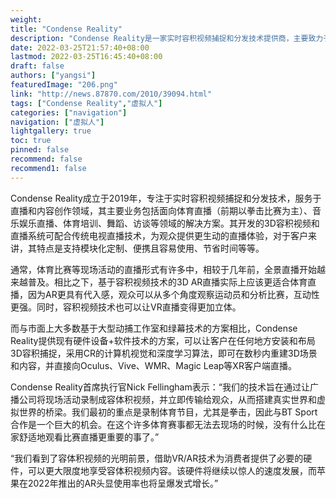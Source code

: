 ```yaml
---
weight: 
title: "Condense Reality"
description: "Condense Reality是一家实时容积视频捕捉和分发技术提供商，主要致力于实时容积视频捕捉和分发技术，服务于直播和内容创作领域，其主要业务包括面向体育直播（前期以拳击比赛为主）、音乐娱乐直播、体育培训、舞蹈、访谈等领域的解决方案。该公司开发的3D容积视频和直播系统可配合传统电视直播技术，为观众提供更生动的直播体验，对于客户来讲，其特点是支持模块化定制、便携且容易使用、节省时间等。"
date: 2022-03-25T21:57:40+08:00
lastmod: 2022-03-25T16:45:40+08:00
draft: false
authors: ["yangsi"]
featuredImage: "206.png"
link: "http://news.87870.com/2010/39094.html"
tags: ["Condense Reality","虚拟人"]
categories: ["navigation"]
navigation: ["虚拟人"]
lightgallery: true
toc: true
pinned: false
recommend: false
recommend1: false
---
```


Condense Reality成立于2019年，专注于实时容积视频捕捉和分发技术，服务于直播和内容创作领域，其主要业务包括面向体育直播（前期以拳击比赛为主）、音乐娱乐直播、体育培训、舞蹈、访谈等领域的解决方案。其开发的3D容积视频和直播系统可配合传统电视直播技术，为观众提供更生动的直播体验，对于客户来讲，其特点是支持模块化定制、便携且容易使用、节省时间等等。

通常，体育比赛等现场活动的直播形式有许多中，相较于几年前，全景直播开始越来越普及。相比之下，基于容积视频技术的3D AR直播实际上应该更适合体育直播，因为AR更具有代入感，观众可以从多个角度观察运动员和分析比赛，互动性更强。同时，容积视频技术也可以让VR直播变得更加立体。

而与市面上大多数基于大型动捕工作室和绿幕技术的方案相比，Condense Reality提供现有硬件设备+软件技术的方案，可以让客户在任何地方安装和布局3D容积捕捉，采用CR的计算机视觉和深度学习算法，即可在数秒内重建3D场景和内容，并直接向Oculus、Vive、WMR、Magic Leap等XR客户端直播。

Condense Reality首席执行官Nick Fellingham表示：“我们的技术旨在通过让广播公司将现场活动录制成容体积视频，并立即传输给观众，从而搭建真实世界和虚拟世界的桥梁。我们最初的重点是录制体育节目，尤其是拳击，因此与BT Sport合作是一个巨大的机会。在这个许多体育赛事都无法去现场的时候，没有什么比在家舒适地观看比赛直播更重要的事了。”

“我们看到了容体积视频的光明前景，借助VR/AR技术为消费者提供了必要的硬件，可以更大限度地享受容体积视频内容。该硬件将继续以惊人的速度发展，而苹果在2022年推出的AR头显使用率也将呈爆发式增长。”